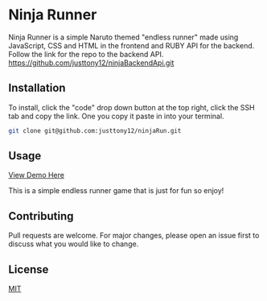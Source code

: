 # Ninja Runner

Ninja Runner is a simple Naruto themed "endless runner" made using JavaScript, CSS and HTML in the frontend and RUBY API for the backend. Follow the link for the repo to the backend API. https://github.com/justtony12/ninjaBackendApi.git

## Installation

To install, click the "code" drop down button at the top right, click the SSH tab and copy the link. One you copy it paste in into your terminal.

```bash
git clone git@github.com:justtony12/ninjaRun.git
```

## Usage

[View Demo Here](https://youtu.be/WL62laLhXck)

This is a simple endless runner game that is just for fun so enjoy!

## Contributing
Pull requests are welcome. For major changes, please open an issue first to discuss what you would like to change.

## License
[MIT](https://choosealicense.com/licenses/mit/)
